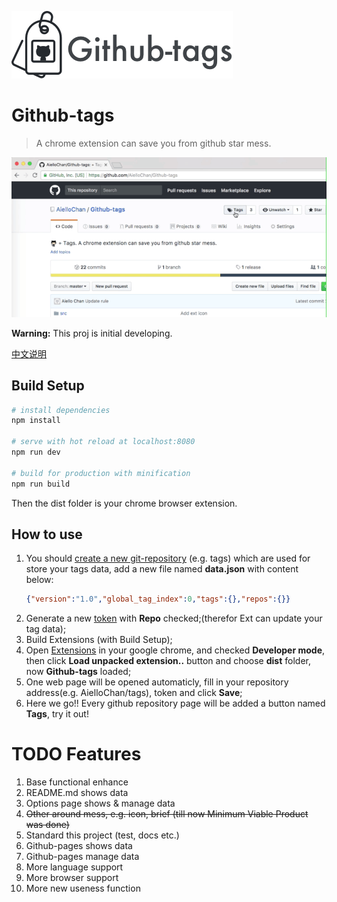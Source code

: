 ![Github-tags](https://raw.githubusercontent.com/AielloChan/Github-tags/master/README/banner.png)

# Github-tags

> A chrome extension can save you from github star mess.

![Github-tags preview](https://raw.githubusercontent.com/AielloChan/Github-tags/master/README/preview.gif)

**Warning:** This proj is initial developing.

[中文说明](https://github.com/AielloChan/Github-tags/blob/master/README-CN.md)

## Build Setup

``` bash
# install dependencies
npm install

# serve with hot reload at localhost:8080
npm run dev

# build for production with minification
npm run build
```

Then the dist folder is your chrome browser extension.

## How to use
1. You should [create a new git-repository](https://github.com/new) (e.g. tags) which are used for store your tags data, add a new file named **data.json** with content below:
    ```json
    {"version":"1.0","global_tag_index":0,"tags":{},"repos":{}}
    ```
2. Generate a new [token](https://github.com/settings/tokens) with **Repo** checked;(therefor Ext can update your tag data);
3. Build Extensions (with Build Setup);
4. Open [Extensions](chrome://extensions/) in your google chrome, and checked **Developer mode**, then click **Load unpacked extension..** button and choose **dist** folder, now **Github-tags** loaded;
5. One web page will be opened automaticly, fill in your repository address(e.g. AielloChan/tags), token and click **Save**;
6. Here we go!! Every github repository page will be added a button named **Tags**, try it out!


# TODO Features

1. Base functional enhance
2. README.md shows data
3. Options page shows & manage data
4. ~~Other around mess, e.g. icon, brief (till now Minimum Viable Product was done)~~
5. Standard this project (test, docs etc.)
6. Github-pages shows data
7. Github-pages manage data
8. More language support
9. More browser support
10. More new useness function